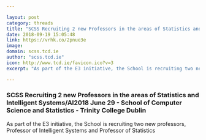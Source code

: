 ```yaml
---

layout: post
category: threads
title: "SCSS Recruiting 2 new Professors in the areas of Statistics and Intelligent Systems/AI2018 June 29 - School of Computer Science and Statistics - Trinity College Dublin"
date: 2018-09-19 15:05:48
link: https://vrhk.co/2pnue3e
image: 
domain: scss.tcd.ie
author: "scss.tcd.ie"
icon: http://www.tcd.ie/favicon.ico?v=3
excerpt: "As part of the E3 initiative, the School is recruiting two new professors, Professor of Intelligent Systems and Professor of Statistics"

---
```


### SCSS Recruiting 2 new Professors in the areas of Statistics and Intelligent Systems/AI2018 June 29 - School of Computer Science and Statistics - Trinity College Dublin

As part of the E3 initiative, the School is recruiting two new professors, Professor of Intelligent Systems and Professor of Statistics